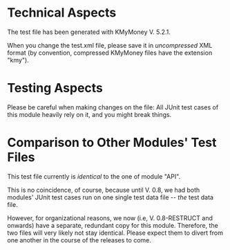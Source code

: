 # Technical Aspects
The test file has been generated with 
KMyMoney V. 5.2.1.

When you change the test.xml file, please save it in *uncompressed* XML format 
(by convention, compressed 
KMyMoney
files have the extension 
"kmy").

# Testing Aspects
Please be careful when making changes on the file: All JUnit test cases of this module heavily rely on it, and you might break things.

# Comparison to Other Modules' Test Files
This test file currently is *identical* to the one of module "API".

This is no coincidence, of course, because until 
V. 0.8, 
we had both modules' JUnit test cases run on one single test data file -- *the* test data file.

However, for organizational reasons, we now 
(i.e, V. 0.8-RESTRUCT and onwards) 
have a separate, redundant copy for this module. Therefore, the two files will very likely not stay identical. Please expect them to divert from one another in the course of the releases to come.
